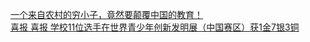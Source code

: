   
[一个来自农村的穷小子，竟然要颠覆中国的教育！](http://www.dianyue.me/archives/102/8w2qb0mrzslpo8gl/)  
[喜报 喜报 学校11位选手在世界青少年创新发明展（中国赛区）获1金7银3铜](http://www.dianyue.me/archives/873/rpp9dalo7pc2vckk/)